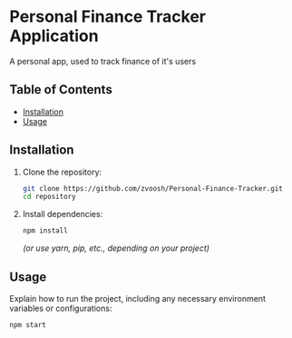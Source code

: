 # Personal Finance Tracker Application

A personal app, used to track finance of it's users

## Table of Contents

- [Installation](#installation)
- [Usage](#usage)

## Installation
1. Clone the repository:
   ```bash
   git clone https://github.com/zvoosh/Personal-Finance-Tracker.git
   cd repository
   ```
2. Install dependencies:
   ```bash
   npm install
   ```
   _(or use yarn, pip, etc., depending on your project)_

## Usage

Explain how to run the project, including any necessary environment variables or configurations:

```bash
npm start
```
